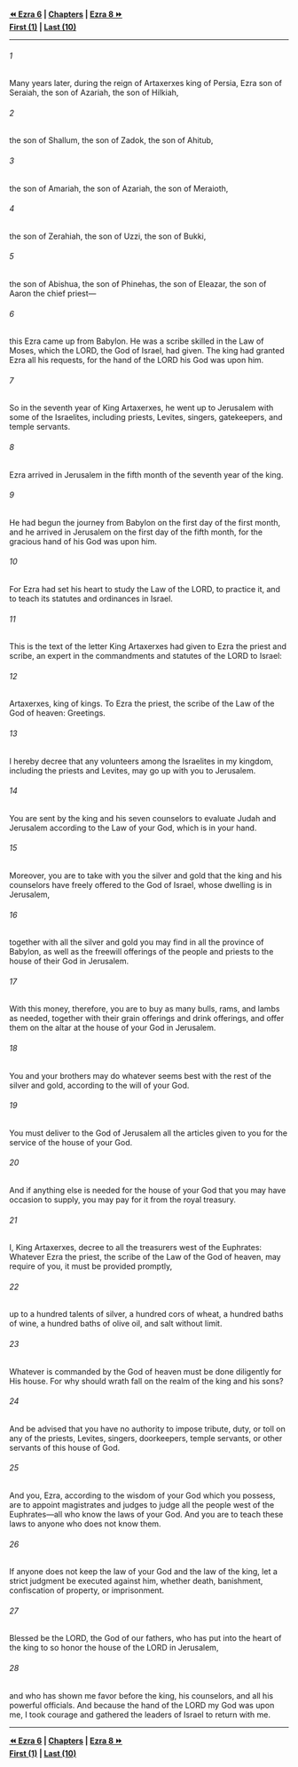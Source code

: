   
**[⏪ Ezra 6](./Ezra%206.md) | [Chapters](./_index.md) | [Ezra 8 ⏩](./Ezra%208.md)**  
**[First (1)](./Ezra%201.md) | [Last (10)](./Ezra%2010.md)**  
  
---  
  
###### 1  
Many years later, during the reign of Artaxerxes king of Persia, Ezra son of Seraiah, the son of Azariah, the son of Hilkiah,  
  
###### 2  
the son of Shallum, the son of Zadok, the son of Ahitub,  
  
###### 3  
the son of Amariah, the son of Azariah, the son of Meraioth,  
  
###### 4  
the son of Zerahiah, the son of Uzzi, the son of Bukki,  
  
###### 5  
the son of Abishua, the son of Phinehas, the son of Eleazar, the son of Aaron the chief priest—  
  
###### 6  
this Ezra came up from Babylon. He was a scribe skilled in the Law of Moses, which the LORD, the God of Israel, had given. The king had granted Ezra all his requests, for the hand of the LORD his God was upon him.  
  
###### 7  
So in the seventh year of King Artaxerxes, he went up to Jerusalem with some of the Israelites, including priests, Levites, singers, gatekeepers, and temple servants.  
  
###### 8  
Ezra arrived in Jerusalem in the fifth month of the seventh year of the king.  
  
###### 9  
He had begun the journey from Babylon on the first day of the first month, and he arrived in Jerusalem on the first day of the fifth month, for the gracious hand of his God was upon him.  
  
###### 10  
For Ezra had set his heart to study the Law of the LORD, to practice it, and to teach its statutes and ordinances in Israel.  
  
###### 11  
This is the text of the letter King Artaxerxes had given to Ezra the priest and scribe, an expert in the commandments and statutes of the LORD to Israel:  
  
###### 12  
Artaxerxes, king of kings. To Ezra the priest, the scribe of the Law of the God of heaven: Greetings.  
  
###### 13  
I hereby decree that any volunteers among the Israelites in my kingdom, including the priests and Levites, may go up with you to Jerusalem.  
  
###### 14  
You are sent by the king and his seven counselors to evaluate Judah and Jerusalem according to the Law of your God, which is in your hand.  
  
###### 15  
Moreover, you are to take with you the silver and gold that the king and his counselors have freely offered to the God of Israel, whose dwelling is in Jerusalem,  
  
###### 16  
together with all the silver and gold you may find in all the province of Babylon, as well as the freewill offerings of the people and priests to the house of their God in Jerusalem.  
  
###### 17  
With this money, therefore, you are to buy as many bulls, rams, and lambs as needed, together with their grain offerings and drink offerings, and offer them on the altar at the house of your God in Jerusalem.  
  
###### 18  
You and your brothers may do whatever seems best with the rest of the silver and gold, according to the will of your God.  
  
###### 19  
You must deliver to the God of Jerusalem all the articles given to you for the service of the house of your God.  
  
###### 20  
And if anything else is needed for the house of your God that you may have occasion to supply, you may pay for it from the royal treasury.  
  
###### 21  
I, King Artaxerxes, decree to all the treasurers west of the Euphrates: Whatever Ezra the priest, the scribe of the Law of the God of heaven, may require of you, it must be provided promptly,  
  
###### 22  
up to a hundred talents of silver, a hundred cors of wheat, a hundred baths of wine, a hundred baths of olive oil, and salt without limit.  
  
###### 23  
Whatever is commanded by the God of heaven must be done diligently for His house. For why should wrath fall on the realm of the king and his sons?  
  
###### 24  
And be advised that you have no authority to impose tribute, duty, or toll on any of the priests, Levites, singers, doorkeepers, temple servants, or other servants of this house of God.  
  
###### 25  
And you, Ezra, according to the wisdom of your God which you possess, are to appoint magistrates and judges to judge all the people west of the Euphrates—all who know the laws of your God. And you are to teach these laws to anyone who does not know them.  
  
###### 26  
If anyone does not keep the law of your God and the law of the king, let a strict judgment be executed against him, whether death, banishment, confiscation of property, or imprisonment.  
  
###### 27  
Blessed be the LORD, the God of our fathers, who has put into the heart of the king to so honor the house of the LORD in Jerusalem,  
  
###### 28  
and who has shown me favor before the king, his counselors, and all his powerful officials. And because the hand of the LORD my God was upon me, I took courage and gathered the leaders of Israel to return with me.  
  
  
---  
  
**[⏪ Ezra 6](./Ezra%206.md) | [Chapters](./_index.md) | [Ezra 8 ⏩](./Ezra%208.md)**  
**[First (1)](./Ezra%201.md) | [Last (10)](./Ezra%2010.md)**  
  
